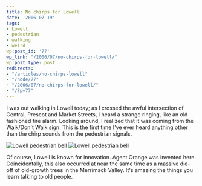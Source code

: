 ```yaml
---
title: No chirps for Lowell
date: '2006-07-19'
tags:
- Lowell
- pedestrian
- walking
- weird
wp:post_id: '77'
wp_link: "/2006/07/no-chirps-for-lowell/"
wp:post_type: post
redirects:
- "/articles/no-chirps-lowell"
- "/node/77"
- "/2006/07/no-chirps-for-lowell/"
- "/?p=77"
---
```


I was out walking in Lowell today; as I crossed the awful intersection of Central, Prescot and Market Streets, I heard a strange ringing, like an old fashioned fire alarm. Looking around, I realized that it was coming from the Walk/Don't Walk sign. This is the first time I've ever heard anything other than the chirp sounds from the pedestrian signals.

[ ![Lowell pedestrian bell](http://static.flickr.com/46/193691250_df5b02cf82_m.jpg) ](http://www.flickr.com/photos/bensheldon/193691250/ "Photo Sharing") [ ![Lowell pedestrian bell](http://static.flickr.com/44/193690714_cb5fd53202_m.jpg) ](http://www.flickr.com/photos/bensheldon/193690714/ "Photo Sharing")

Of course, Lowell is known for innovation. Agent Orange was invented here. Coincidentally, this also occurred at near the same time as a massive die-off of old-growth trees in the Merrimack Valley. It's amazing the things you learn talking to old people.
